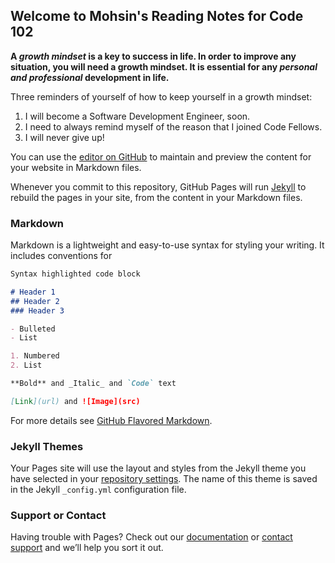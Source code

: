 ## Welcome to Mohsin's Reading Notes for Code 102

**A _growth mindset_ is a key to success in life. In order to improve any situation, you will need a growth mindset. It is essential for any _personal and professional_ development in life.**


Three reminders of yourself of how to keep yourself in a growth mindset: 
1. I will become a Software Development Engineer, soon. 
2. I need to always remind myself of the reason that I joined Code Fellows.
3. I will never give up! 


You can use the [editor on GitHub](https://github.com/mbehi/reading-notes/edit/main/README.md) to maintain and preview the content for your website in Markdown files.

Whenever you commit to this repository, GitHub Pages will run [Jekyll](https://jekyllrb.com/) to rebuild the pages in your site, from the content in your Markdown files.

### Markdown

Markdown is a lightweight and easy-to-use syntax for styling your writing. It includes conventions for

```markdown
Syntax highlighted code block

# Header 1
## Header 2
### Header 3

- Bulleted
- List

1. Numbered
2. List

**Bold** and _Italic_ and `Code` text

[Link](url) and ![Image](src)
```

For more details see [GitHub Flavored Markdown](https://guides.github.com/features/mastering-markdown/).

### Jekyll Themes

Your Pages site will use the layout and styles from the Jekyll theme you have selected in your [repository settings](https://github.com/mbehi/reading-notes/settings). The name of this theme is saved in the Jekyll `_config.yml` configuration file.

### Support or Contact

Having trouble with Pages? Check out our [documentation](https://docs.github.com/categories/github-pages-basics/) or [contact support](https://github.com/contact) and we’ll help you sort it out.

